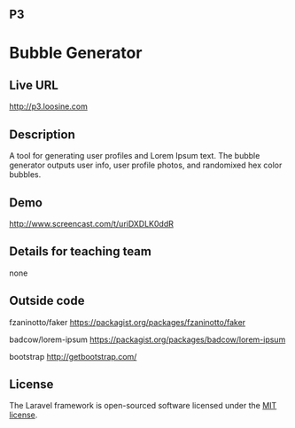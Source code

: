 ## P3
# Bubble Generator 

## Live URL
<http://p3.loosine.com>

## Description
A tool for generating user profiles and Lorem Ipsum text. The bubble generator outputs user info, user profile photos, and randomixed hex color bubbles. 

## Demo
<http://www.screencast.com/t/uriDXDLK0ddR>

## Details for teaching team
none


## Outside code
fzaninotto/faker
    <https://packagist.org/packages/fzaninotto/faker>

badcow/lorem-ipsum
<https://packagist.org/packages/badcow/lorem-ipsum>

bootstrap
<http://getbootstrap.com/>

## License
The Laravel framework is open-sourced software licensed under the [MIT license](http://opensource.org/licenses/MIT).
